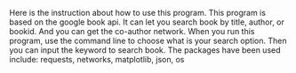 Here is the instruction about how to use this program.
This program is based on the google book api. It can let you search book by title, 
author, or bookid. And you can get the co-author network. When you run this program, use 
the command line to choose what is your search option. Then you can input the keyword to 
search book.
The packages have been used include: requests, networks, matplotlib, json, os
